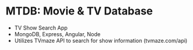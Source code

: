 # MTDB: Movie & TV Database
- TV Show Search App
- MongoDB, Express, Angular, Node
- Utilizes TVmaze API to search for show information (tvmaze.com/api)

